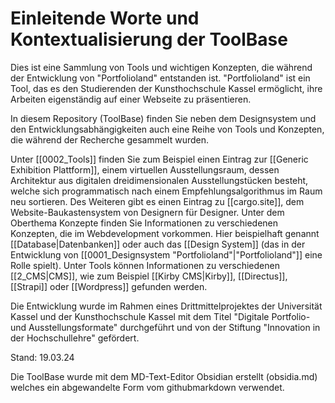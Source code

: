 # Einleitende Worte und Kontextualisierung der ToolBase

Dies ist eine Sammlung von Tools und wichtigen Konzepten, die während der Entwicklung von "Portfolioland" entstanden ist. "Portfolioland" ist ein Tool, das es den Studierenden der Kunsthochschule Kassel ermöglicht, ihre Arbeiten eigenständig auf einer Webseite zu präsentieren.

In diesem Repository (ToolBase) finden Sie neben dem Designsystem und den Entwicklungsabhängigkeiten auch eine Reihe von Tools und Konzepten, die während der Recherche gesammelt wurden.

Unter [[0002_Tools]] finden Sie zum Beispiel einen Eintrag zur [[Generic Exhibition Plattform]], einem virtuellen Ausstellungsraum, dessen Architektur aus digitalen dreidimensionalen Ausstellungstücken besteht, welche sich programmatisch nach einem Empfehlungsalgorithmus im Raum neu sortieren. 
Des Weiteren gibt es einen Eintrag zu [[cargo.site]], dem Website-Baukastensystem von Designern für Designer. Unter dem Oberthema Konzepte finden Sie Informationen zu verschiedenen Konzepten, die im Webdevelopment vorkommen. Hier beispielhaft genannt [[Database|Datenbanken]] oder auch das [[Design System]] (das in der Entwicklung von [[0001_Designsystem "Portfolioland"|"Portfolioland"]] eine Rolle spielt).
Unter Tools können Informationen zu verschiedenen [[2_CMS|CMS]], wie zum Beispiel [[Kirby CMS|Kirby]], [[Directus]], [[Strapi]] oder [[Wordpress]] gefunden werden.  

Die Entwicklung wurde im Rahmen eines Drittmittelprojektes der Universität Kassel und der Kunsthochschule Kassel mit dem Titel "Digitale Portfolio- und Ausstellungsformate" durchgeführt und von der Stiftung "Innovation in der Hochschullehre" gefördert.

Stand: 19.03.24

Die ToolBase wurde mit dem MD-Text-Editor Obsidian erstellt (obsidia.md) welches ein abgewandelte Form vom githubmarkdown verwendet.
